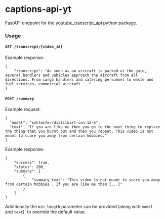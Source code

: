 # captions-api-yt

FastAPI endpoint for the [youtube_transcript_api](https://pypi.org/project/youtube-transcript-api/) python package.

### Usage

#### `GET /transcript/{video_id}`

Example response:

```
{
    "transcript": "As soon as an aircraft is parked at the gate, several handlers and vehicles approach the aircraft from all directions. From cargo handlers and catering personnel to waste and fuel services, commercial aircraft ..."
}
```

#### `POST /summary`

Example request:

```
{
  "model": "sshleifer/distilbart-cnn-12-6",
  "text": "If you are like me then you go to the next thing to replace the thing that you burnt out and then you repeat. This video is not meant to scare you away from certain hobbies."
}
```

Example response:

```
{
    "success": true,
    "status": 200,
    "summary": [
        {
            "summary_text": "This video is not meant to scare you away from certain hobbies . If you are like me then [...]"
        }
    ]
}
```

Additionally the `min_length` parameter can be provided (along with `model` and `text`)` to override the default value.
